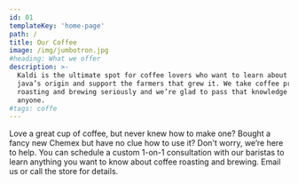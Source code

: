 ```yaml
---
id: 01
templateKey: 'home-page'
path: /
title: Our Coffee
image: /img/jumbotron.jpg
#heading: What we offer
description: >-
  Kaldi is the ultimate spot for coffee lovers who want to learn about their
  java’s origin and support the farmers that grew it. We take coffee production,
  roasting and brewing seriously and we’re glad to pass that knowledge to
  anyone.
#tags: coffe
---
```

Love a great cup of coffee, but never knew how to make one? Bought a
fancy new Chemex but have no clue how to use it? Don't worry, we’re here
to help. You can schedule a custom 1-on-1 consultation with our baristas
to learn anything you want to know about coffee roasting and brewing.
Email us or call the store for details.
